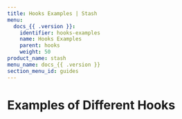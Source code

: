 ```yaml
---
title: Hooks Examples | Stash
menu:
  docs_{{ .version }}:
    identifier: hooks-examples
    name: Hooks Examples
    parent: hooks
    weight: 50
product_name: stash
menu_name: docs_{{ .version }}
section_menu_id: guides
---
```


# Examples of Different Hooks

